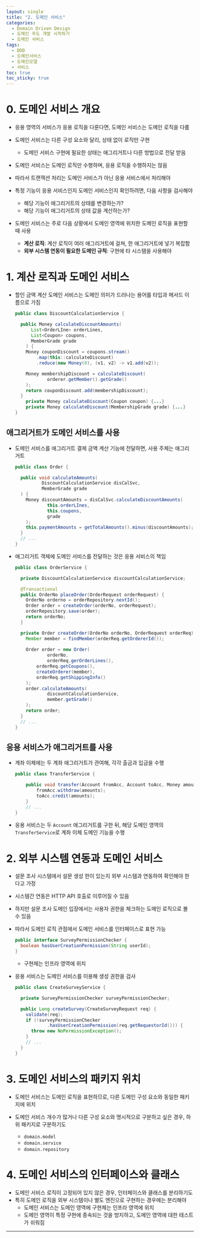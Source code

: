 ```yaml
---
layout: single
title: "2. 도메인 서비스"
categories:
  - Domain Driven Design
  - 도메인 주도 개발 시작하기
  - 도메인 서비스
tags:
  - DDD
  - 도메인서비스
  - 도메인모델
  - 서비스
toc: true
toc_sticky: true
---
```


# 0. 도메인 서비스 개요

- 응용 영역의 서비스가 응용 로직을 다룬다면, 도메인 서비스는 도메인 로직을 다룸
- 도메인 서비스는 다른 구성 요소와 달리, 상태 없이 로직만 구현
    - 도메인 서비스 구현에 필요한 상태는 애그리거트나 다른 방법으로 전달 받음

- 도메인 서비스는 도메인 로직만 수행하며, 응용 로직을 수행하지는 않음
- 따라서 트랜잭션 처리는 도메인 서비스가 아닌 응용 서비스에서 처리해야
- 특정 기능이 응용 서비스인지 도메인 서비스인지 확인하려면, 다음 사항을 검사해야
    
    
    
    - 해당 기능이 애그리거트의 상태를 변경하는가?
    - 해당 기능이 애그리거트의 상태 값을 계산하는가?
    
    

- 도메인 서비스는 주로 다음 상황에서 도메인 영역에 위치한 도메인 로직을 표현할 때 사용
    
    
    
    - **계산 로직**: 계산 로직이 여러 애그리거트에 걸쳐, 한 애그리거트에 넣기 복잡함
    - **외부 시스템 연동이 필요한 도메인 규칙**: 구현에 타 시스템을 사용해야
    
    

# 1. 계산 로직과 도메인 서비스

- 할인 금액 계산 도메인 서비스는 도메인 의미가 드러나는 용어를 타입과 메서드 이름으로 가짐
    
    ```java
    public class DiscountCalculationService {
    
      public Money calculateDiscountAmounts(
          List<OrderLIne> orderLines,
          List<Coupon> coupons,
          MemberGrade grade
        ) {
        Money couponDiscount = coupons.stream()
            .map(this::calculateDiscount)
            .reduce(new Money(0), (v1, v2) -> v1.add(v2));
    
        Money membershipDiscount = calculateDiscount(
    		    orderer.getMember().getGrade()
        );
        return couponDiscount.add(membershipDiscount);
      }
    	private Money calculateDiscount(Coupon coupon) {...}
    	private Money calculateDiscount(MembershipGrade grade) {...}
    }
    ```
    

## 애그리거트가 도메인 서비스를 사용

- 도메인 서비스를 애그리거트 결제 금액 계산 기능에 전달하면, 사용 주체는 애그리거트
    
    ```java
    public class Order {
    
      public void calculateAmounts(
    		  DiscountCalculationService disCalSvc, 
    		  MemberGrade grade
      ) {
        Money discountAmounts = disCalSvc.calculateDiscountAmounts(
    		    this.orderLInes, 
    		    this.coupons, 
    		    grade
        );
        this.paymentAmounts = getTotalAmounts().minus(discountAmounts);
      }
      // ...
    }
    ```
    

- 애그리거트 객체에 도메인 서비스를 전달하는 것은 응용 서비스의 책임
    
    ```java
    public class OrderService {
    
      private DiscountCalculationService discountCalculationService;
    
      @Transactional
      public OrderNo placeOrder(OrderRequest orderRequest) {
        OrderNo orderno = orderRepository.nextId();
        Order order = createOrder(orderNo, orderRequest);
        orderRepository.save(order);
        return orderNo;
      }
    
      private Order createOrder(OrderNo orderNo, OrderRequest orderReq) {
        Member member = findMember(orderReq.getOrdererId());
        
        Order order = new Order(
    		    orderNo, 
    		    orderReq.gerOrderLines(),
            orderReq.getCoupons(), 
            createOrderer(member),
            orderReq.getShippingInfo()
        );
        order.calculateAmounts(
    		    discountCalculationService, 
    		    member.getGrade()
        );
        return order;
      }
      // ...
    }
    ```
    

## 응용 서비스가 애그리거트를 사용

- 계좌 이체에는 두 계좌 애그리거트가 관여해, 각각 출금과 입금을 수행
    
    ```java
    public class TransferService {
    
    	public void transfer(Account fromAcc, Account toAcc, Money amounts) {
    		fromAcc.withdraw(amounts);
    		toAcc.credit(amounts);
    	}
    	// ...
    }
    ```
    

- 응용 서비스는 두 `Account` 애그리거트를 구한 뒤, 해당 도메인 영역의 `TransferService`로 계좌 이체 도메인 기능을 수행

# 2. 외부 시스템 연동과 도메인 서비스

- 설문 조사 시스템에서 설문 생성 한이 있는지 외부 시스템과 연동하여 확인해야 한다고 가정
- 시스템간 연동은 HTTP API 호출로 이루어질 수 있음
- 하지만 설문 조사 도메인 입장에서는 사용자 권한을 체크하는 도메인 로직으로 볼 수 있음

- 따라서 도메인 로직 관점에서 도메인 서비스를 인터페이스로 표현 가능
    
    ```java
    public interface SurveyPermissionChecker {
      boolean hasUserCreationPermission(String userId);
    }
    ```
    
    - 구현체는 인프라 영역에 위치

- 응용 서비스는 도메인 서비스를 이용해 생성 권한을 검사
    
    ```java
    public class CreateSurveyService {
    
      private SurveyPermissionChecker surveyPermissionChecker;
    
      public Long createSurvey(CreateSurveyRequest req) {
        validate(req);
        if (!surveyPermissionChecker
    		    .hasUserCreationPermission(req.getRequestorId())) {
          throw new NoPermissionException();
        }
        // ...
      }
    }
    ```
    

# 3. 도메인 서비스의 패키지 위치

- 도메인 서비스는 도메인 로직을 표현하므로, 다른 도메인 구성 요소와 동일한 패키지에 위치
- 도메인 서비스 개수가 많거나 다른 구성 요소와 명시적으로 구분하고 싶은 경우, 하위 패키지로 구분하기도
    
    
    
    - `domain.model`
    - `domain.service`
    - `domain.repository`
    
    

# 4. 도메인 서비스의 인터페이스와 클래스

- 도메인 서비스 로직이 고정되어 있지 않은 경우, 인터페이스와 클래스를 분리하기도
- 특히 도메인 로직을 외부 시스템이나 별도 엔진으로 구현하는 경우에는 분리해야
    - 도메인 서비스는 도메인 영역에 구현체는 인프라 영역에 위치
    - 도메인 영역이 특정 구현에 종속되는 것을 방지하고, 도메인 영역에 대한 테스트가 쉬워짐

---